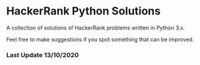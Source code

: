 # HackerRank Python Solutions
A collection of solutions of HackerRank problems written in Python 3.x.

Feel free to make suggestions if you spot something that can be improved.



### Last Update 13/10/2020
